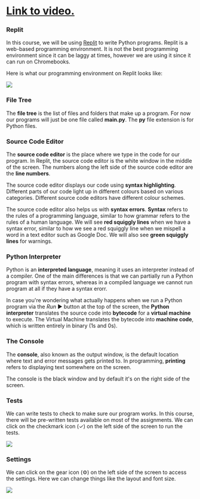 # [Link to video.](https://www.youtube.com/watch?v=T6v-HfCHkJ4&list=PLVD25niNi0Bkf2psAf7PzB1SV068XyNPo&index=2)

### Replit

In this course, we will be using [Replit](http://replit.com) to write Python programs. Replit is a web-based programming environment. It is not the best programming environment since it can be laggy at times, however we are using it since it can run on Chromebooks.

Here is what our programming environment on Replit looks like:

![](https://raw.githubusercontent.com/MissStrong/ICS3U/main/Images/1.0.1A.png)

### File Tree

The **file tree** is the list of files and folders that make up a program. For now our programs will just be one file called **main.py**. The **py** file extension is for Python files.

### Source Code Editor

The **source code editor** is the place where we type in the code for our program. In Replit, the source code editor is the white window in the middle of the screen. The numbers along the left side of the source code editor are the **line numbers**.

The source code editor displays our code using **syntax highlighting**. Different parts of our code light up in different colours based on various categories. Different source code editors have different colour schemes.

The source code editor also helps us with **syntax errors**. **Syntax** refers to the rules of a programming language, similar to how grammar refers to the rules of a human language. We will see **red squiggly lines** when we have a syntax error, similar to how we see a red squiggly line when we mispell a word in a text editor such as Google Doc. We will also see **green squiggly lines** for warnings.

### Python Interpreter

Python is an **interpreted language**, meaning it uses an interpreter instead of a compiler. One of the main differences is that we can partially run a Python program with syntax errors, whereas in a compiled language we cannot run program at all if they have a syntax erorr.

In case you're wondering what actually happens when we run a Python program via the *Run* ▶ button at the top of the screen, the **Python interpreter** translates the source code into **bytecode** for a **virtual machine** to execute. The Virtual Machine translates the bytecode into **machine code**, which is written entirely in binary (1s and 0s).

### The Console

The **console**, also known as the output window, is the default location where text and error messages gets printed to. In programming, **printing** refers to displaying text somewhere on the screen.

The console is the black window and by default it's on the right side of the screen.

### Tests

We can write tests to check to make sure our program works. In this course, there will be pre-written tests available on most of the assignments. We can click on the checkmark icon (✓) on the left side of the screen to run the tests.

![](https://raw.githubusercontent.com/MissStrong/ICS3U/main/Images/1.0.1C.png)


### Settings

We can click on the gear icon (⚙️) on the left side of the screen to access the settings. Here we can change things like the layout and font size.

![](https://raw.githubusercontent.com/MissStrong/ICS3U/main/Images/1.0.1B.png)
